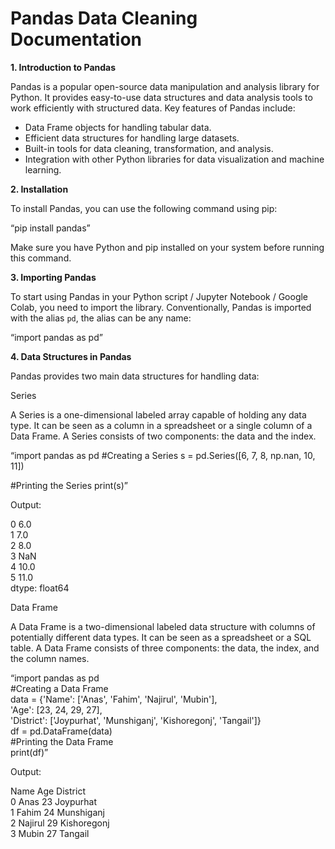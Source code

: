 <h1>Pandas Data Cleaning Documentation</h1>

<b>1. Introduction to Pandas</b>

Pandas is a popular open-source data manipulation and analysis library for Python. It provides easy-to-use data structures and data analysis tools to work efficiently with structured data.
Key features of Pandas include:

- Data Frame objects for handling tabular data.
- Efficient data structures for handling large datasets.
- Built-in tools for data cleaning, transformation, and analysis.
- Integration with other Python libraries for data visualization and machine learning.

<b>2. Installation</b>

To install Pandas, you can use the following command using pip:

“pip install pandas”

Make sure you have Python and pip installed on your system before running this command.

<b>3. Importing Pandas</b>

To start using Pandas in your Python script / Jupyter Notebook / Google Colab, you need to import the library. Conventionally, Pandas is imported with the alias `pd`, the alias can be any name:

“import pandas as pd”

<b>4. Data Structures in Pandas</b>

Pandas provides two main data structures for handling data:

Series

A Series is a one-dimensional labeled array capable of holding any data type. It can be seen as a column in a spreadsheet or a single column of a Data Frame. A Series consists of two components: the data and the index.



“import pandas as pd
#Creating a Series
s = pd.Series([6, 7, 8, np.nan, 10, 11])

#Printing the Series
print(s)”

Output:

0    6.0<br>
1    7.0<br>
2    8.0<br>
3    NaN<br>
4    10.0<br>
5    11.0<br>
dtype: float64 <br>

Data Frame<br>

A Data Frame is a two-dimensional labeled data structure with columns of potentially different data types. It can be seen as a spreadsheet or a SQL table. A Data Frame consists of three components: the data, the index, and the column names.<br>

“import pandas as pd<br>
#Creating a Data Frame<br>
data = {'Name': ['Anas', 'Fahim', 'Najirul', 'Mubin'],<br>
        'Age': [23, 24, 29, 27],<br>
        'District': ['Joypurhat', 'Munshiganj', 'Kishoregonj', 'Tangail']}<br>
df = pd.DataFrame(data)<br>
#Printing the Data Frame<br>
print(df)”<br>

Output:

   Name    Age    District<br>
0 Anas     23     Joypurhat<br>
1 Fahim    24     Munshiganj<br>
2 Najirul  29     Kishoregonj<br>
3 Mubin    27     Tangail<br>
